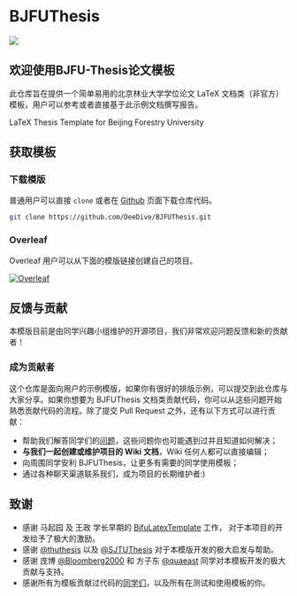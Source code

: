 # BJFUThesis
[![](https://img.shields.io/badge/BJFUThesis-v1.0.1-brightgreen.svg)](https://github.com/DeeDive/BJFUThesis)



## 欢迎使用BJFU-Thesis论文模板

此仓库旨在提供一个简单易用的北京林业大学学位论文 LaTeX 文档类（非官方）模板，用户可以参考或者直接基于此示例文档撰写报告。

LaTeX Thesis Template for Beijing Forestry University

## 获取模板

### 下载模版

普通用户可以直接 `clone` 或者在 [Github](https://github.com/DeeDive/BJFUThesis) 页面下载仓库代码。

```bash
git clone https://github.com/DeeDive/BJFUThesis.git
```

### Overleaf

Overleaf 用户可以从下面的模版链接创建自己的项目。

[![Overleaf](https://img.shields.io/badge/overleaf-BJFUThesis-brightgreen.svg)](https://www.overleaf.com/latex/templates/bjfuthesis-beijing-forestry-university-thesis-latex-template/hqfjrfjxswgn)

## 反馈与贡献

本模版目前是由同学兴趣小组维护的开源项目，我们非常欢迎问题反馈和新的贡献者！

### 成为贡献者
这个仓库是面向用户的示例模版，如果你有很好的排版示例，可以提交到此仓库与大家分享。如果你想要为 BJFUThesis 文档类贡献代码，你可以从这些问题开始熟悉贡献代码的流程。除了提交 Pull Request 之外，还有以下方式可以进行贡献：

+ 帮助我们解答同学们的[问题](https://github.com/DeeDive/BJFUThesis/issues)，这些问题你也可能遇到过并且知道如何解决；
+ **与我们一起创建或维护项目的 Wiki 文档**，Wiki 任何人都可以直接编辑；
+ 向周围同学安利 BJFUThesis，让更多有需要的同学使用模板；
+ 通过各种聊天渠道联系我们，成为项目的长期维护者:)

## 致谢
* 感谢 马起园 及 王政 学长早期的 [BjfuLatexTemplate](https://github.com/ufo5260987423/BjfuLatexTemplate) 工作， 对于本项目的开发给予了极大的激励。
* 感谢 [@thuthesis](https://github.com/tuna/thuthesis) 以及 [@SJTUThesis](https://github.com/sjtug/SJTUThesis) 对于本模版开发的极大启发与帮助。
* 感谢 庞博 [@Bloomberg2000](https://github.com/Bloomberg2000) 和 方子东 [@quaeast](https://github.com/quaeast/BjfuLatexTemplate) 同学对本模板开发的极大贡献与支持。
* 感谢所有为模板贡献过代码的[同学们](#)，以及所有在测试和使用模板的你。

